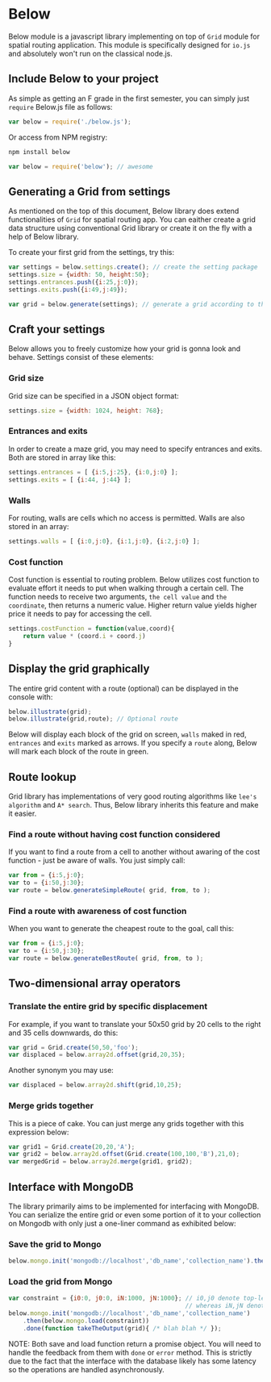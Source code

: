 # Below 

Below module is a javascript library implementing on top of `Grid` module for spatial routing application. This module is specifically designed for `io.js` and absolutely won't run on the classical node.js.

## Include Below to your project
As simple as getting an F grade in the first semester, you can simply just `require` Below.js file as follows:

```javascript
var below = require('./below.js');
```

Or access from NPM registry:
```bash
npm install below
```

```javascript
var below = require('below'); // awesome
```

## Generating a Grid from settings
As mentioned on the top of this document, Below library does extend functionalities of `Grid` for spatial routing app. You can eaither create a grid data structure using conventional Grid library or create it on the fly with a help of Below library.

To create your first grid from the settings, try this:
```javascript
var settings = below.settings.create(); // create the setting package
settings.size = {width: 50, height:50};
settings.entrances.push({i:25,j:0});
settings.exits.push({i:49,j:49});

var grid = below.generate(settings); // generate a grid according to the settings
```

## Craft your settings
Below allows you to freely customize how your grid is gonna look and behave. Settings consist of these elements:

### Grid size
Grid size can be specified in a JSON object format:
```javascript
settings.size = {width: 1024, height: 768};
```

### Entrances and exits
In order to create a maze grid, you may need to specify entrances and exits. Both are stored in array like this:
```javascript
settings.entrances = [ {i:5,j:25}, {i:0,j:0} ];
settings.exits = [ {i:44, j:44} ];
```

### Walls
For routing, walls are cells which no access is permitted. Walls are also stored in an array:
```javascript
settings.walls = [ {i:0,j:0}, {i:1,j:0}, {i:2,j:0} ];
```

### Cost function
Cost function is essential to routing problem. Below utilizes cost function to evaluate effort it needs to put when walking through a certain cell. The function needs to receive two arguments, `the cell value` and `the coordinate`, then returns a numeric value. Higher return value yields higher price it needs to pay for accessing the cell.
```javascript
settings.costFunction = function(value,coord){
	return value * (coord.i + coord.j)
}
```

## Display the grid graphically
The entire grid content with a route (optional) can be displayed in the console with:
```javascript
below.illustrate(grid); 
below.illustrate(grid,route); // Optional route
```

Below will display each block of the grid on screen, `walls` maked in red, `entrances` and `exits` marked as arrows. If you specify a `route` along, Below will mark each block of the route in green.

## Route lookup
Grid library has implementations of very good routing algorithms like `lee's algorithm` and `A* search`. Thus, Below library inherits this feature and make it easier.

### Find a route without having cost function considered
If you want to find a route from a cell to another without awaring of the cost function - just be aware of walls. You just simply call:
```javascript
var from = {i:5,j:0};
var to = {i:50,j:30};
var route = below.generateSimpleRoute( grid, from, to );
```

### Find a route with awareness of cost function
When you want to generate the cheapest route to the goal, call this:
```javascript
var from = {i:5,j:0};
var to = {i:50,j:30};
var route = below.generateBestRoute( grid, from, to );
```

## Two-dimensional array operators
### Translate the entire grid by specific displacement
For example, if you want to translate your 50x50 grid by 20 cells to the right and 35 cells downwards, do this:
```javascript
var grid = Grid.create(50,50,'foo');
var displaced = below.array2d.offset(grid,20,35);
```

Another synonym you may use:
```javascript
var displaced = below.array2d.shift(grid,10,25);
```

### Merge grids together
This is a piece of cake. You can just merge any grids together with this expression below:
```javascript
var grid1 = Grid.create(20,20,'A');
var grid2 = below.array2d.offset(Grid.create(100,100,'B'),21,0);
var mergedGrid = below.array2d.merge(grid1, grid2); 
```

## Interface with MongoDB
The library primarily aims to be implemented for interfacing with MongoDB. You can serialize the entire grid or even some portion of it to your collection on Mongodb with only just a one-liner command as exhibited below:

### Save the grid to Mongo
```javascript
below.mongo.init('mongodb://localhost','db_name','collection_name').then(below.mongo.save(grid)).done();
```

### Load the grid from Mongo
```javascript
var constraint = {i0:0, j0:0, iN:1000, jN:1000}; // i0,j0 denote top-left corner coordinate
                                                 // whereas iN,jN denote bottom-right corner coordinate
below.mongo.init('mongodb://localhost','db_name','collection_name')
	.then(below.mongo.load(constraint))
	.done(function takeTheOutput(grid){ /* blah blah */ });
```

NOTE: Both save and load function return a promise object. You will need to handle the feedback from them with `done` or `error` method. This is strictly due to the fact that the interface with the database likely has some latency so the operations are handled asynchronously.








